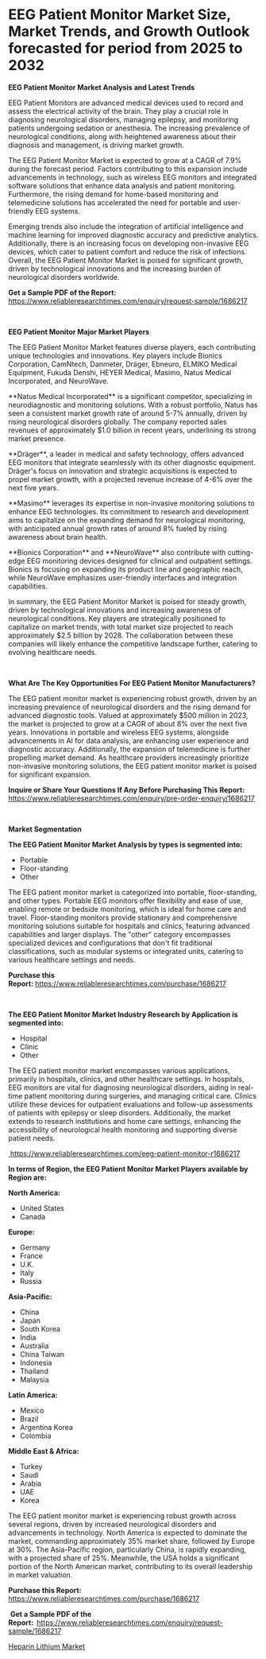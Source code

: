 <p><h1>EEG Patient Monitor Market Size, Market Trends, and Growth Outlook forecasted for period from 2025 to 2032</h1></p><p><strong>EEG Patient Monitor Market Analysis and Latest Trends</strong></p>
<p><p>EEG Patient Monitors are advanced medical devices used to record and assess the electrical activity of the brain. They play a crucial role in diagnosing neurological disorders, managing epilepsy, and monitoring patients undergoing sedation or anesthesia. The increasing prevalence of neurological conditions, along with heightened awareness about their diagnosis and management, is driving market growth. </p><p>The EEG Patient Monitor Market is expected to grow at a CAGR of 7.9% during the forecast period. Factors contributing to this expansion include advancements in technology, such as wireless EEG monitors and integrated software solutions that enhance data analysis and patient monitoring. Furthermore, the rising demand for home-based monitoring and telemedicine solutions has accelerated the need for portable and user-friendly EEG systems. </p><p>Emerging trends also include the integration of artificial intelligence and machine learning for improved diagnostic accuracy and predictive analytics. Additionally, there is an increasing focus on developing non-invasive EEG devices, which cater to patient comfort and reduce the risk of infections. Overall, the EEG Patient Monitor Market is poised for significant growth, driven by technological innovations and the increasing burden of neurological disorders worldwide.</p></p>
<p><strong>Get a Sample PDF of the Report:&nbsp;</strong> <a href="https://www.reliableresearchtimes.com/enquiry/request-sample/1686217?utm_campaign=3317&utm_medium=2&utm_source=Github&utm_content=ia&utm_term=24032025&utm_id=eeg-patient-monitor">https://www.reliableresearchtimes.com/enquiry/request-sample/1686217</a></p>
<p>&nbsp;</p>
<p><strong>EEG Patient Monitor Major Market Players</strong></p>
<p><p>The EEG Patient Monitor Market features diverse players, each contributing unique technologies and innovations. Key players include Bionics Corporation, CamNtech, Danmeter, Dräger, Ebneuro, ELMIKO Medical Equipment, Fukuda Denshi, HEYER Medical, Masimo, Natus Medical Incorporated, and NeuroWave.</p><p>**Natus Medical Incorporated** is a significant competitor, specializing in neurodiagnostic and monitoring solutions. With a robust portfolio, Natus has seen a consistent market growth rate of around 5-7% annually, driven by rising neurological disorders globally. The company reported sales revenues of approximately $1.0 billion in recent years, underlining its strong market presence.</p><p>**Dräger**, a leader in medical and safety technology, offers advanced EEG monitors that integrate seamlessly with its other diagnostic equipment. Dräger's focus on innovation and strategic acquisitions is expected to propel market growth, with a projected revenue increase of 4-6% over the next five years.</p><p>**Masimo** leverages its expertise in non-invasive monitoring solutions to enhance EEG technologies. Its commitment to research and development aims to capitalize on the expanding demand for neurological monitoring, with anticipated annual growth rates of around 8% fueled by rising awareness about brain health.</p><p>**Bionics Corporation** and **NeuroWave** also contribute with cutting-edge EEG monitoring devices designed for clinical and outpatient settings. Bionics is focusing on expanding its product line and geographic reach, while NeuroWave emphasizes user-friendly interfaces and integration capabilities. </p><p>In summary, the EEG Patient Monitor Market is poised for steady growth, driven by technological innovations and increasing awareness of neurological conditions. Key players are strategically positioned to capitalize on market trends, with total market size projected to reach approximately $2.5 billion by 2028. The collaboration between these companies will likely enhance the competitive landscape further, catering to evolving healthcare needs.</p></p>
<p>&nbsp;</p>
<p><strong>What Are The Key Opportunities For EEG Patient Monitor Manufacturers?</strong></p>
<p><p>The EEG patient monitor market is experiencing robust growth, driven by an increasing prevalence of neurological disorders and the rising demand for advanced diagnostic tools. Valued at approximately $500 million in 2023, the market is projected to grow at a CAGR of about 8% over the next five years. Innovations in portable and wireless EEG systems, alongside advancements in AI for data analysis, are enhancing user experience and diagnostic accuracy. Additionally, the expansion of telemedicine is further propelling market demand. As healthcare providers increasingly prioritize non-invasive monitoring solutions, the EEG patient monitor market is poised for significant expansion.</p></p>
<p><strong>Inquire or Share Your Questions If Any Before Purchasing This Report:</strong> <a href="https://www.reliableresearchtimes.com/enquiry/pre-order-enquiry/1686217?utm_campaign=3317&utm_medium=2&utm_source=Github&utm_content=ia&utm_term=24032025&utm_id=eeg-patient-monitor">https://www.reliableresearchtimes.com/enquiry/pre-order-enquiry/1686217</a></p>
<p>&nbsp;</p>
<p><strong>Market Segmentation</strong></p>
<p><strong>The EEG Patient Monitor Market Analysis by types is segmented into:</strong></p>
<p><ul><li>Portable</li><li>Floor-standing</li><li>Other</li></ul></p>
<p><p>The EEG patient monitor market is categorized into portable, floor-standing, and other types. Portable EEG monitors offer flexibility and ease of use, enabling remote or bedside monitoring, which is ideal for home care and travel. Floor-standing monitors provide stationary and comprehensive monitoring solutions suitable for hospitals and clinics, featuring advanced capabilities and larger displays. The "other" category encompasses specialized devices and configurations that don't fit traditional classifications, such as modular systems or integrated units, catering to various healthcare settings and needs.</p></p>
<p><strong>Purchase this Report:&nbsp;</strong><a href="https://www.reliableresearchtimes.com/purchase/1686217?utm_campaign=3317&utm_medium=2&utm_source=Github&utm_content=ia&utm_term=24032025&utm_id=eeg-patient-monitor">https://www.reliableresearchtimes.com/purchase/1686217</a></p>
<p>&nbsp;</p>
<p><strong>The EEG Patient Monitor Market Industry Research by Application is segmented into:</strong></p>
<p><ul><li>Hospital</li><li>Clinic</li><li>Other</li></ul></p>
<p><p>The EEG patient monitor market encompasses various applications, primarily in hospitals, clinics, and other healthcare settings. In hospitals, EEG monitors are vital for diagnosing neurological disorders, aiding in real-time patient monitoring during surgeries, and managing critical care. Clinics utilize these devices for outpatient evaluations and follow-up assessments of patients with epilepsy or sleep disorders. Additionally, the market extends to research institutions and home care settings, enhancing the accessibility of neurological health monitoring and supporting diverse patient needs.</p></p>
<p><a href="https://www.reliableresearchtimes.com/eeg-patient-monitor-r1686217?utm_campaign=3317&utm_medium=2&utm_source=Github&utm_content=ia&utm_term=24032025&utm_id=eeg-patient-monitor">&nbsp;https://www.reliableresearchtimes.com/eeg-patient-monitor-r1686217</a></p>
<p><strong>In terms of Region, the EEG Patient Monitor Market Players available by Region are:</strong></p>
<p>
    <p> <strong> North America: </strong>
        <ul>
            <li>United States</li>
            <li>Canada</li>
        </ul>
        </p> 
    <p> <strong> Europe: </strong>
        <ul>
            <li>Germany</li>
            <li>France</li>
            <li>U.K.</li>
            <li>Italy</li>
            <li>Russia</li>
        </ul>
        </p> 
    <p> <strong> Asia-Pacific: </strong>
        <ul>
            <li>China</li>
            <li>Japan</li>
            <li>South Korea</li>
            <li>India</li>
            <li>Australia</li>
            <li>China Taiwan</li>
            <li>Indonesia</li>
            <li>Thailand</li>
            <li>Malaysia</li>
        </ul>
        </p> 
    <p> <strong> Latin America: </strong>
        <ul>
            <li>Mexico</li>
            <li>Brazil</li>
            <li>Argentina Korea</li>
            <li>Colombia</li>
        </ul>
        </p> 
    <p> <strong> Middle East & Africa: </strong>
        <ul>
            <li>Turkey</li>
            <li>Saudi</li>
            <li>Arabia</li>
            <li>UAE</li>
            <li>Korea</li>
        </ul>
    </p>
    </p>
<p><p>The EEG patient monitor market is experiencing robust growth across several regions, driven by increased neurological disorders and advancements in technology. North America is expected to dominate the market, commanding approximately 35% market share, followed by Europe at 30%. The Asia-Pacific region, particularly China, is rapidly expanding, with a projected share of 25%. Meanwhile, the USA holds a significant portion of the North American market, contributing to its overall leadership in market valuation.</p></p>
<p><strong>Purchase this Report: </strong><a href="https://www.reliableresearchtimes.com/purchase/1686217?utm_campaign=3317&utm_medium=2&utm_source=Github&utm_content=ia&utm_term=24032025&utm_id=eeg-patient-monitor">https://www.reliableresearchtimes.com/purchase/1686217</a></p>
<p>&nbsp;<strong>Get a Sample PDF of the Report:&nbsp;&nbsp;</strong><a href="https://www.reliableresearchtimes.com/enquiry/request-sample/1686217?utm_campaign=3317&utm_medium=2&utm_source=Github&utm_content=ia&utm_term=24032025&utm_id=eeg-patient-monitor">https://www.reliableresearchtimes.com/enquiry/request-sample/1686217</a></p>
<p><strong></strong></p>
<p><p><a href="https://github.com/kimomeifbnu26/Market-Research-Report-List-1/blob/main/heparin-lithium-market.md?utm_campaign=3317&utm_medium=2&utm_source=Github&utm_content=ia&utm_term=24032025&utm_id=eeg-patient-monitor">Heparin Lithium Market</a></p></p>